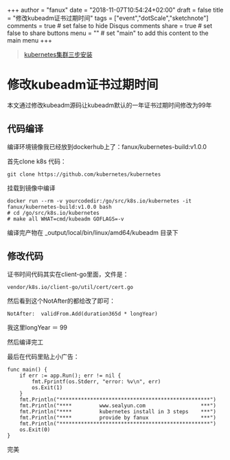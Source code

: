 +++
author = "fanux"
date = "2018-11-07T10:54:24+02:00"
draft = false
title = "修改kubeadm证书过期时间"
tags = ["event","dotScale","sketchnote"]
comments = true     # set false to hide Disqus comments
share = true        # set false to share buttons
menu = ""           # set "main" to add this content to the main menu
+++

> [kubernetes集群三步安装](https://sealyun.com/pro/products/)

# 修改kubeadm证书过期时间
本文通过修改kubeadm源码让kubeadm默认的一年证书过期时间修改为99年

## 代码编译
编译环境镜像我已经放到dockerhub上了：fanux/kubernetes-build:v1.0.0

首先clone k8s 代码：

```
git clone https://github.com/kubernetes/kubernetes
```

挂载到镜像中编译

```
docker run --rm -v yourcodedir:/go/src/k8s.io/kubernetes -it fanux/kubernetes-build:v1.0.0 bash
# cd /go/src/k8s.io/kubernetes
# make all WHAT=cmd/kubeadm GOFLAGS=-v
```

编译完产物在 _output/local/bin/linux/amd64/kubeadm 目录下

## 修改代码

证书时间代码其实在client-go里面，文件是：
```
vendor/k8s.io/client-go/util/cert/cert.go
```

然后看到这个NotAfter的都给改了即可：

```
NotAfter:  validFrom.Add(duration365d * longYear)
```

我这里longYear ＝ 99

然后编译完工

最后在代码里贴上小广告：

```
func main() {
	if err := app.Run(); err != nil {
		fmt.Fprintf(os.Stderr, "error: %v\n", err)
		os.Exit(1)
	}
	fmt.Println("*************************************************")
	fmt.Println("****         www.sealyun.com                  ***")
	fmt.Println("****         kubernetes install in 3 steps    ***")
	fmt.Println("****         provide by fanux                 ***")
	fmt.Println("*************************************************")
	os.Exit(0)
}
```
完美

